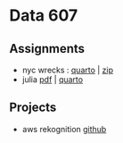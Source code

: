 # Data 607

## Assignments
* nyc wrecks : [quarto](./week1//assignment/assignment1.qmd) | [zip](./week1/assignment/assignment1.zip)
* julia [pdf](./week2/julia.pdf) | [quarto](./week2/julia.qmd)

## Projects
* aws rekognition [github](./projects/rekognition-demo/)